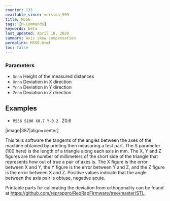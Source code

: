 ```yaml
---
counter: 133
available_since: version_999
title: M556
tags: [M-Commands] 
keywords: beta 
last_updated: April 10, 2020 
summary: Axis skew compensation 
permalink: M556.html
toc: false 
---
```



### Parameters

* `Snnn` Height of the measured distances
* `Xnnn` Deviation in X direction
* `Ynnn` Deviation in Y direction
* `Znnn` Deviation in Z direction

## Examples

* ` M556 S100 X0.7 Y-0.2  ` Z0.6

[image|387|align=center]

This tells software the tangents of the angles between the axes of the machine obtained by printing then measuring a test part. The S parameter (100 here) is the length of a triangle along each axis in mm. The X, Y and Z figures are the number of millimeters of the short side of the triangle that represents how out of true a pair of axes is. The X figure is the error between X and Y, the Y figure is the error between Y and Z, and the Z figure is the error between X and Z. Positive values indicate that the angle between the axis pair is obtuse, negative acute.

Printable parts for calibrating the deviation from orthogonality can be found at https://github.com/reprappro/RepRapFirmware/tree/master/STL.

